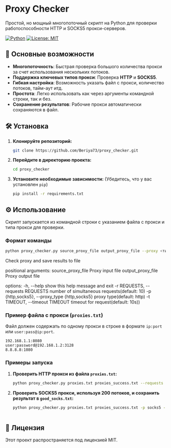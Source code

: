 # Proxy Checker

Простой, но мощный многопоточный скрипт на Python для проверки работоспособности HTTP и SOCKS5 прокси-серверов.

[![Python](https://img.shields.io/badge/Python-3.x-blue.svg)](https://www.python.org/)
[![License: MIT](https://img.shields.io/badge/License-MIT-yellow.svg)](https://opensource.org/licenses/MIT)

## 🚀 Основные возможности

- **Многопоточность**: Быстрая проверка большого количества прокси за счет использования нескольких потоков.
- **Поддержка ключевых типов прокси**: Проверка **HTTP** и **SOCKS5**.
- **Гибкая настройка**: Возможность указать файл с прокси, количество потоков, тайм-аут итд.
- **Простота**: Легко использовать как через аргументы командной строки, так и без.
- **Сохранение результатов**: Рабочие прокси автоматически сохраняются в файл.

## 🛠️ Установка

1.  **Клонируйте репозиторий:**
    ```bash
    git clone https://github.com/Beriya73/proxy_checker.git
    ```

2.  **Перейдите в директорию проекта:**
    ```bash
    cd proxy_checker
    ```

3.  **Установите необходимые зависимости:**
    (Убедитесь, что у вас установлен `pip`)
    ```bash
    pip install -r requirements.txt
    ```

## ⚙️ Использование

Скрипт запускается из командной строки с указанием файла с прокси и типа прокси для проверки.

### Формат команды

```bash
python proxy_checker.py source_proxy_file output_proxy_file --proxy <тип_прокси> [другие_аргументы]
```

Check proxy and save results to file

positional arguments:
  source_proxy_file     Proxy input file
  output_proxy_file     Proxy output file

options:
  -h, --help            show this help message and exit
  -r REQUESTS,      --requests REQUESTS
                        number of simultaneous requests(default: 10)
  -p {http,socks5}, --proxy_type {http,socks5}
                        proxy type(default: http)
  -t TIMEOUT, --timeout TIMEOUT
                        timeout for request(default: 10s))


### Пример файла с прокси (`proxies.txt`)

Файл должен содержать по одному прокси в строке в формате `ip:port` или `user:pass@ip:port`.

```
192.168.1.1:8080
user:password@192.168.1.2:3128
8.8.8.8:1080
```

### Примеры запуска

1.  **Проверить HTTP прокси из файла `proxies.txt`:**
    ```bash
    python proxy_checker.py proxies.txt proxies_success.txt --requests 5  --proxy_type http --timeout 5
    ```

2.  **Проверить SOCKS5 прокси, используя 200 потоков, и сохранить результат в `good_socks.txt`:**
    ```bash
    python proxy_checker.py proxies.txt proxies_success.txt -p socks5 -r 200
    ```


    ```

## 📄 Лицензия

Этот проект распространяется под лицензией MIT.